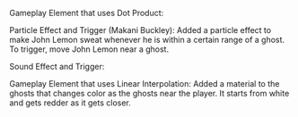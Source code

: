 Gameplay Element that uses Dot Product:

Particle Effect and Trigger (Makani Buckley): Added a particle effect to make John Lemon sweat whenever he is within a certain range of a ghost. To trigger, move John Lemon near a ghost.

Sound Effect and Trigger:

Gameplay Element that uses Linear Interpolation: Added a material to the ghosts that changes color as the ghosts near the player. It starts from white and gets redder as it gets closer.
